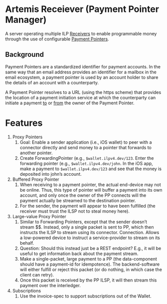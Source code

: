 # Artemis Receiever (Payment Pointer Manager)
A server operating multiple ILP [Receivers](https://github.com/interledger/rfcs/blob/master/0027-interledger-protocol-4/0027-interledger-protocol-4.md#terminology) to enable programmable money through the use of configurable [Payment Pointers](https://github.com/interledger/rfcs/blob/master/0026-payment-pointers/0026-payment-pointers.md).

## Background
Payment Pointers are a standardized identifier for payment accounts. In the same way that an email address provides an identifier for a mailbox in the email ecosystem, a payment pointer is used by an account holder to share the details of an account with a counterparty.

A Payment Pointer resolves to a URL (using the https scheme) that provides the location of a payment initiation 
service at which the counterparty can initiate a payment [to](https://github.com/interledger/rfcs/blob/master/0009-simple-payment-setup-protocol/0009-simple-payment-setup-protocol.md) or [from](https://github.com/interledger/rfcs/blob/master/0036-spsp-pull-payments/0036-spsp-pull-payments.md) the owner of the Payment Pointer.

# Features
1. Proxy Pointers
    1. Goal: Enable a sender application (i.e., iOS wallet) to peer with a connector directly and send money to a pointer that forwards to another pointer. 
    2. Create ForwardingPointer (e.g., `$wallet.ilpv4.dev/123`. Enter the forwarding pointer (e.g., `$wallet.ilpv4.dev/john`. In the iOS app, make a payment to `$wallet.ilpv4.dev/123` and see that the money is deposited into john’s account.
2. Buffered Proxy Pointer
    1. When receiving to a payment pointer, the actual end-device may not be online. Thus, this type of pointer will buffer a payment into its own account, and only once the owner of the PP connects will the payment actually be streamed to the destination pointer.
    2. For the sender, the payment will appear to have been fulfilled (the receiver must trust the ILSP not to steal money here).
3. Large-value Proxy Pointer
    1. Similar to Forwarding Pointers, except that the sender doesn’t stream $$. Instead, only a single packet is sent to PP, which then instructs the ILSP to stream using its connector. Connection. Allows a low-powered device to instruct a service-provider to stream on its behalf.
    2. Question: Should this instead just be a REST endpoint? E.g., it will be useful to get information back about the payment stream.
    3. Make a single-packet, large payment to a PP (the data-component should have a payment-id for idempotence). The backend-software will either fulfill or reject this packet (or do nothing, in which case the client can retry).
    4. Once this packet is received by the PP ILSP, it will then stream this payment over the interledger.
4. Subscriptions
    1. Use the invoice-spec to support subscriptions out of the Wallet.
